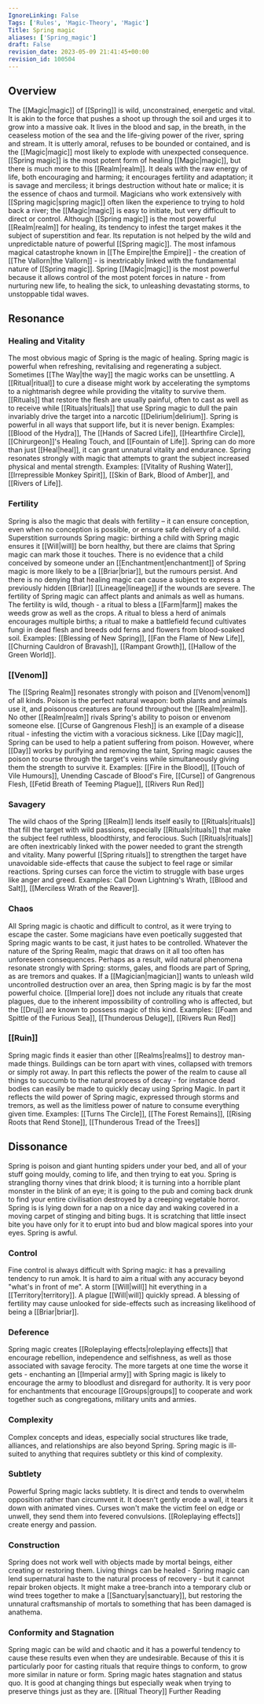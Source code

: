 ```yaml
---
IgnoreLinking: False
Tags: ['Rules', 'Magic-Theory', 'Magic']
Title: Spring magic
aliases: ['Spring_magic']
draft: False
revision_date: 2023-05-09 21:41:45+00:00
revision_id: 100504
---
```


## Overview
The [[Magic|magic]] of [[Spring]] is wild, unconstrained, energetic and vital. It is akin to the force that pushes a shoot up through the soil and urges it to grow into a massive oak. It lives in the blood and sap, in the breath, in the ceaseless motion of the sea and the life-giving power of the river, spring and stream. It is utterly amoral, refuses to be bounded or contained, and is the [[Magic|magic]] most likely to explode with unexpected consequence.
[[Spring magic]] is the most potent form of healing [[Magic|magic]], but there is much more to this [[Realm|realm]]. It deals with the raw energy of life, both encouraging and harming; it encourages fertility and adaptation; it is savage and merciless; it brings destruction without hate or malice; it is the essence of chaos and turmoil. Magicians who work extensively with [[Spring magic|spring magic]] often liken the experience to trying to hold back a river; the [[Magic|magic]] is easy to initiate, but very difficult to direct or control.
Although [[Spring magic]] is the most powerful [[Realm|realm]] for healing, its tendency to infest the target makes it the subject of superstition and fear. Its reputation is not helped by the wild and unpredictable nature of powerful [[Spring magic]]. The most infamous magical catastrophe known in [[The Empire|the Empire]] - the creation of [[The Vallorn|the Vallorn]] - is inextricably linked with the fundamental nature of [[Spring magic]]. 
Spring [[Magic|magic]] is the most powerful because it allows control of the most potent forces in nature - from nurturing new life, to healing the sick, to unleashing devastating storms, to unstoppable tidal waves.
## Resonance
### Healing and Vitality
The most obvious magic of Spring is the magic of healing. Spring magic is powerful when refreshing, revitalising and regenerating a subject. Sometimes [[The Way|the way]] the magic works can be unsettling. A [[Ritual|ritual]] to cure a disease might work by accelerating the symptoms to a nightmarish degree while providing the vitality to survive them. [[Rituals]] that restore the flesh are usually painful, often to cast as well as to receive while [[Rituals|rituals]] that use Spring magic to dull the pain invariably drive the target into a narcotic [[Delirium|delirium]]. Spring is powerful in all ways that support life, but it is never benign.
Examples: [[Blood of the Hydra]], The [[Hands of Sacred Life]], [[Hearthfire Circle]], [[Chirurgeon]]'s Healing Touch, and [[Fountain of Life]].
Spring can do more than just [[Heal|heal]], it can grant unnatural vitality and endurance. Spring resonates strongly with magic that attempts to grant the subject increased physical and mental strength. 
Examples: [[Vitality of Rushing Water]], [[Irrepressible Monkey Spirit]], [[Skin of Bark, Blood of Amber]], and [[Rivers of Life]].
### Fertility
Spring is also the magic that deals with fertility – it can ensure conception, even when no conception is possible, or ensure safe delivery of a child. Superstition surrounds Spring magic: birthing a child with Spring magic ensures it [[Will|will]] be born healthy, but there are claims that Spring magic can mark those it touches. There is no evidence that a child conceived by someone under an [[Enchantment|enchantment]] of Spring magic is more likely to be a [[Briar|briar]], but the rumours persist. And there is no denying that healing magic can cause a subject to express a previously hidden [[Briar]] [[Lineage|lineage]] if the wounds are severe. 
The fertility of Spring magic can affect plants and animals as well as humans. The fertility is wild, though - a ritual to bless a [[Farm|farm]] makes the weeds grow as well as the crops. A ritual to bless a herd of animals encourages multiple births; a ritual to make a battlefield fecund cultivates fungi in dead flesh and breeds odd ferns and flowers from blood-soaked soil.
Examples: [[Blessing of New Spring]], [[Fan the Flame of New Life]], [[Churning Cauldron of Bravash]], [[Rampant Growth]], [[Hallow of the Green World]].
### [[Venom]]
The [[Spring Realm]] resonates strongly with poison and [[Venom|venom]] of all kinds. Poison is the perfect natural weapon: both plants and animals use it, and poisonous creatures are found throughout the [[Realm|realm]]. No other [[Realm|realm]] rivals Spring's ability to poison or envenom someone else. [[Curse of Gangrenous Flesh]] is an example of a disease ritual - infesting the victim with a voracious sickness.
Like [[Day magic]], Spring can be used to help a patient suffering from poison. However, where [[Day]] works by purifying and removing the taint, Spring magic causes the poison to course through the target's veins while simultaneously giving them the strength to survive it. 
Examples: [[Fire in the Blood]], [[Touch of Vile Humours]], Unending Cascade of Blood's Fire, [[Curse]] of Gangrenous Flesh, [[Fetid Breath of Teeming Plague]], [[Rivers Run Red]]
### Savagery
The wild chaos of the Spring [[Realm]] lends itself easily to [[Rituals|rituals]] that fill the target with wild passions, especially [[Rituals|rituals]] that make the subject feel ruthless, bloodthirsty, and ferocious. Such [[Rituals|rituals]] are often inextricably linked with the power needed to grant the strength and vitality. Many powerful [[Spring rituals]] to strengthen the target have unavoidable side-effects that cause the subject to feel rage or similar reactions. Spring curses can force the victim to struggle with base urges like anger and greed.
Examples: Call Down Lightning's Wrath, [[Blood and Salt]], [[Merciless Wrath of the Reaver]].
### Chaos
All Spring magic is chaotic and difficult to control, as it were trying to escape the caster. Some magicians have even poetically suggested that Spring magic wants to be cast, it just hates to be controlled. Whatever the nature of the Spring Realm, magic that draws on it all too often has unforeseen consequences. Perhaps as a result, wild natural phenomena resonate strongly with Spring: storms, gales, and floods are part of Spring, as are tremors and quakes. If a [[Magician|magician]] wants to unleash wild uncontrolled destruction over an area, then Spring magic is by far the most powerful choice.
[[Imperial lore]] does not include any rituals that create plagues, due to the inherent impossibility of controlling who is affected, but the [[Druj]] are known to possess magic of this kind. 
Examples: [[Foam and Spittle of the Furious Sea]], [[Thunderous Deluge]], [[Rivers Run Red]]
### [[Ruin]]
Spring magic finds it easier than other [[Realms|realms]] to destroy man-made things. Buildings can be torn apart with vines, collapsed with tremors or simply rot away. In part this reflects the power of the realm to cause all things to succumb to the natural process of decay - for instance dead bodies can easily be made to quickly decay using Spring Magic. In part it reflects the wild power of Spring magic, expressed through storms and tremors, as well as the limitless power of nature to consume everything given time.
Examples: [[Turns The Circle]], [[The Forest Remains]], [[Rising Roots that Rend Stone]], [[Thunderous Tread of the Trees]]
## Dissonance
Spring is poison and giant hunting spiders under your bed, and all of your stuff going mouldy, coming to life, and then trying to eat you. Spring is strangling thorny vines that drink blood; it is turning into a horrible plant monster in the blink of an eye; it is going to the pub and coming back drunk to find your entire civilisation destroyed by a creeping vegetable horror. Spring is is lying down for a nap on a nice day and waking covered in a moving carpet of stinging and biting bugs. It is scratching that little insect bite you have only for it to erupt into bud and blow magical spores into your eyes. Spring is awful.
### Control
Fine control is always difficult with Spring magic: it has a prevailing tendency to run amok. It is hard to aim a ritual with any accuracy beyond "what's in front of me". A storm [[Will|will]] hit everything in a [[Territory|territory]]. A plague [[Will|will]] quickly spread. A blessing of fertility may cause unlooked for side-effects such as increasing likelihood of being a [[Briar|briar]].
### Deference
Spring magic creates [[Roleplaying effects|roleplaying effects]] that encourage rebellion, independence and selfishness, as well as those associated with savage ferocity. The more targets at one time the worse it gets - enchanting an [[Imperial army]] with Spring magic is likely to encourage the army to bloodlust and disregard for authority. It is very poor for enchantments that encourage [[Groups|groups]] to cooperate and work together such as congregations, military units and armies.
### Complexity
Complex concepts and ideas, especially social structures like trade, alliances, and relationships are also beyond Spring. Spring magic is ill-suited to anything that requires subtlety or this kind of complexity.
### Subtlety
Powerful Spring magic lacks subtlety. It is direct and tends to overwhelm opposition rather than circumvent it. It doesn't gently erode a wall, it tears it down with animated vines. Curses won't make the victim feel on edge or unwell, they send them into fevered convulsions. [[Roleplaying effects]] create energy and passion.
### Construction
Spring does not work well with objects made by mortal beings, either creating or restoring them. Living things can be healed - Spring magic can lend supernatural haste to the natural process of recovery - but it cannot repair broken objects. It might make a tree-branch into a temporary club or wind trees together to make a [[Sanctuary|sanctuary]], but restoring the unnatural craftsmanship of mortals to something that has been damaged is anathema.
### Conformity and Stagnation
Spring magic can be wild and chaotic and it has a powerful tendency to cause these results even when they are undesirable. Because of this it is particularly poor for casting rituals that require things to conform, to grow more similar in nature or form. Spring magic hates stagnation and status quo. It is good at changing things but especially weak when trying to preserve things just as they are.
[[Ritual Theory]] Further Reading